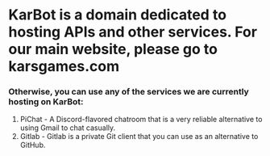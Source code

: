 # KarBot is a domain dedicated to hosting APIs and other services. For our main website, please go to karsgames.com
### Otherwise, you can use any of the services we are currently hosting on KarBot:
  1. PiChat - A Discord-flavored chatroom that is a very reliable alternative to using Gmail to chat casually.
  2. Gitlab - Gitlab is a private Git client that you can use as an alternative to GitHub.
